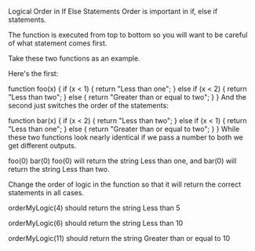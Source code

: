 Logical Order in If Else Statements
Order is important in if, else if statements.

The function is executed from top to bottom so you will want to be careful of what statement comes first.

Take these two functions as an example.

Here's the first:

function foo(x) {
  if (x < 1) {
    return "Less than one";
  } else if (x < 2) {
    return "Less than two";
  } else {
    return "Greater than or equal to two";
  }
}
And the second just switches the order of the statements:

function bar(x) {
  if (x < 2) {
    return "Less than two";
  } else if (x < 1) {
    return "Less than one";
  } else {
    return "Greater than or equal to two";
  }
}
While these two functions look nearly identical if we pass a number to both we get different outputs.

foo(0)
bar(0)
foo(0) will return the string Less than one, and bar(0) will return the string Less than two.

Change the order of logic in the function so that it will return the correct statements in all cases.

orderMyLogic(4) should return the string Less than 5

orderMyLogic(6) should return the string Less than 10

orderMyLogic(11) should return the string Greater than or equal to 10